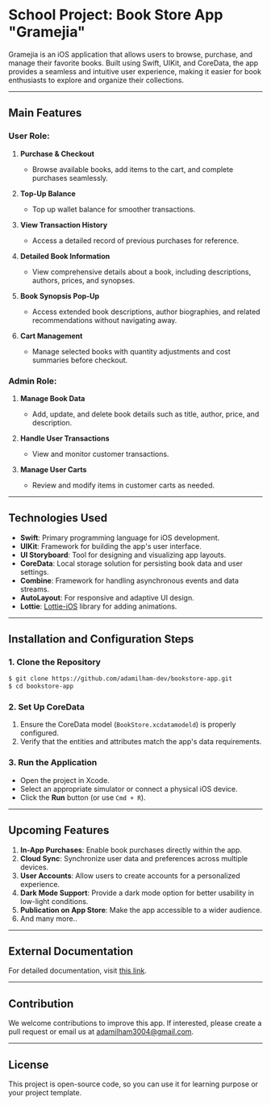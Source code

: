 # School Project: Book Store App "Gramejia"

Gramejia is an iOS application that allows users to browse, purchase, and manage their favorite books. Built using Swift, UIKit, and CoreData, the app provides a seamless and intuitive user experience, making it easier for book enthusiasts to explore and organize their collections.

---

## Main Features

### User Role:

1. **Purchase & Checkout**

   - Browse available books, add items to the cart, and complete purchases seamlessly.

2. **Top-Up Balance**

   - Top up wallet balance for smoother transactions.

3. **View Transaction History**

   - Access a detailed record of previous purchases for reference.

4. **Detailed Book Information**

   - View comprehensive details about a book, including descriptions, authors, prices, and synopses.

5. **Book Synopsis Pop-Up**

   - Access extended book descriptions, author biographies, and related recommendations without navigating away.

6. **Cart Management**

   - Manage selected books with quantity adjustments and cost summaries before checkout.

### Admin Role:

1. **Manage Book Data**

   - Add, update, and delete book details such as title, author, price, and description.

2. **Handle User Transactions**

   - View and monitor customer transactions.

3. **Manage User Carts**

   - Review and modify items in customer carts as needed.

---

## Technologies Used

- **Swift**: Primary programming language for iOS development.
- **UIKit**: Framework for building the app's user interface.
- **UI Storyboard**: Tool for designing and visualizing app layouts.
- **CoreData**: Local storage solution for persisting book data and user settings.
- **Combine**: Framework for handling asynchronous events and data streams.
- **AutoLayout**: For responsive and adaptive UI design.
- **Lottie**: [Lottie-iOS](https://github.com/airbnb/lottie-ios) library for adding animations.

---

## Installation and Configuration Steps

### 1. Clone the Repository

```bash
$ git clone https://github.com/adamilham-dev/bookstore-app.git
$ cd bookstore-app
```

### 2. Set Up CoreData

1. Ensure the CoreData model (`BookStore.xcdatamodeld`) is properly configured.
2. Verify that the entities and attributes match the app's data requirements.

### 3. Run the Application

- Open the project in Xcode.
- Select an appropriate simulator or connect a physical iOS device.
- Click the **Run** button (or use `Cmd + R`).

---

## Upcoming Features

1. **In-App Purchases**: Enable book purchases directly within the app.
2. **Cloud Sync**: Synchronize user data and preferences across multiple devices.
3. **User Accounts**: Allow users to create accounts for a personalized experience.
4. **Dark Mode Support**: Provide a dark mode option for better usability in low-light conditions.
5. **Publication on App Store**: Make the app accessible to a wider audience.
6. And many more..

---

## External Documentation

For detailed documentation, visit [this link](https://docs.google.com/document/d/110gYkmshwyddL68W9HrPjW_6QiWDK44M/edit?usp=sharing\&ouid=115226517391123230270\&rtpof=true\&sd=true).

---

## Contribution

We welcome contributions to improve this app. If interested, please create a pull request or email us at [adamilham3004@gmail.com](mailto\:adamilham3004@gmail.com).

---

## License

This project is open-source code, so you can use it for learning purpose or your project template.

